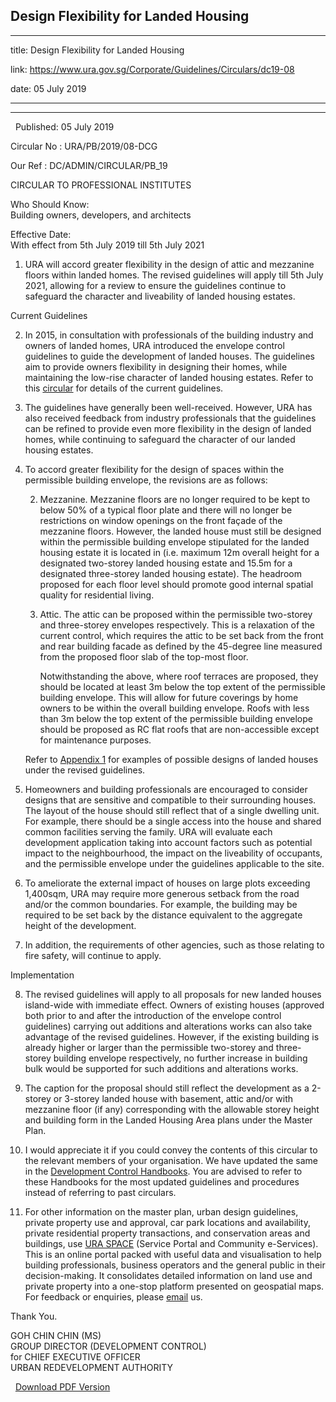 ## Design Flexibility for Landed Housing
---
title: Design Flexibility for Landed Housing

link: https://www.ura.gov.sg/Corporate/Guidelines/Circulars/dc19-08

date: 05 July 2019

---

-------------------------------------

  Published: 05 July 2019

Circular No : URA/PB/2019/08-DCG

Our Ref : DC/ADMIN/CIRCULAR/PB\_19

  

CIRCULAR TO PROFESSIONAL INSTITUTES

  

Who Should Know:  
Building owners, developers, and architects

  

Effective Date:  
With effect from 5th July 2019 till 5th July 2021

  

1.  URA will accord greater flexibility in the design of attic and mezzanine floors within landed homes. The revised guidelines will apply till 5th July 2021, allowing for a review to ensure the guidelines continue to safeguard the character and liveability of landed housing estates.

Current Guidelines

2.  In 2015, in consultation with professionals of the building industry and owners of landed homes, URA introduced the envelope control guidelines to guide the development of landed houses. The guidelines aim to provide owners flexibility in designing their homes, while maintaining the low-rise character of landed housing estates. Refer to this [circular](https://www.ura.gov.sg/Corporate/Data/circulars/Archive/2015/Feb/dc15-02) for details of the current guidelines.

3.  The guidelines have generally been well-received. However, URA has also received feedback from industry professionals that the guidelines can be refined to provide even more flexibility in the design of landed homes, while continuing to safeguard the character of our landed housing estates.

4.  To accord greater flexibility for the design of spaces within the permissible building envelope, the revisions are as follows:  
    
      
    2.  Mezzanine. Mezzanine floors are no longer required to be kept to below 50% of a typical floor plate and there will no longer be restrictions on window openings on the front façade of the mezzanine floors. However, the landed house must still be designed within the permissible building envelope stipulated for the landed housing estate it is located in (i.e. maximum 12m overall height for a designated two-storey landed housing estate and 15.5m for a designated three-storey landed housing estate). The headroom proposed for each floor level should promote good internal spatial quality for residential living.
    3.  Attic. The attic can be proposed within the permissible two-storey and three-storey envelopes respectively. This is a relaxation of the current control, which requires the attic to be set back from the front and rear building facade as defined by the 45-degree line measured from the proposed floor slab of the top-most floor.  
          
        Notwithstanding the above, where roof terraces are proposed, they should be located at least 3m below the top extent of the permissible building envelope. This will allow for future coverings by home owners to be within the overall building envelope. Roofs with less than 3m below the top extent of the permissible building envelope should be proposed as RC flat roofs that are non-accessible except for maintenance purposes.
    
    Refer to [Appendix 1](https://www.ura.gov.sg/-/media/Corporate/Guidelines/Development-control/Circulars/2019/Jul/dc19-08/dc19-08-App1.pdf) for examples of possible designs of landed houses under the revised guidelines.

5.  Homeowners and building professionals are encouraged to consider designs that are sensitive and compatible to their surrounding houses. The layout of the house should still reflect that of a single dwelling unit. For example, there should be a single access into the house and shared common facilities serving the family. URA will evaluate each development application taking into account factors such as potential impact to the neighbourhood, the impact on the liveability of occupants, and the permissible envelope under the guidelines applicable to the site.

6.  To ameliorate the external impact of houses on large plots exceeding 1,400sqm, URA may require more generous setback from the road and/or the common boundaries. For example, the building may be required to be set back by the distance equivalent to the aggregate height of the development.

7.  In addition, the requirements of other agencies, such as those relating to fire safety, will continue to apply.

Implementation

8.  The revised guidelines will apply to all proposals for new landed houses island-wide with immediate effect. Owners of existing houses (approved both prior to and after the introduction of the envelope control guidelines) carrying out additions and alterations works can also take advantage of the revised guidelines. However, if the existing building is already higher or larger than the permissible two-storey and three-storey building envelope respectively, no further increase in building bulk would be supported for such additions and alterations works.

9.  The caption for the proposal should still reflect the development as a 2-storey or 3-storey landed house with basement, attic and/or with mezzanine floor (if any) corresponding with the allowable storey height and building form in the Landed Housing Area plans under the Master Plan.

10.  I would appreciate it if you could convey the contents of this circular to the relevant members of your organisation. We have updated the same in the [Development Control Handbooks](https://www.ura.gov.sg/Corporate/Guidelines/Development-Control). You are advised to refer to these Handbooks for the most updated guidelines and procedures instead of referring to past circulars.

11.  For other information on the master plan, urban design guidelines, private property use and approval, car park locations and availability, private residential property transactions, and conservation areas and buildings, use [URA SPACE](https://www.ura.gov.sg/maps/) (Service Portal and Community e-Services). This is an online portal packed with useful data and visualisation to help building professionals, business operators and the general public in their decision-making. It consolidates detailed information on land use and private property into a one-stop platform presented on geospatial maps. For feedback or enquiries, please [email](https://www.ura.gov.sg/feedbackWeb/contactus_feedback.jsp) us.

Thank You.  
  
GOH CHIN CHIN (MS)  
GROUP DIRECTOR (DEVELOPMENT CONTROL)  
for CHIEF EXECUTIVE OFFICER  
URBAN REDEVELOPMENT AUTHORITY

  


  



  [Download PDF Version](https://www.ura.gov.sg/services/download_file.aspx?f={2FE7924E-F204-4D9F-AE28-AF18513589AC})

